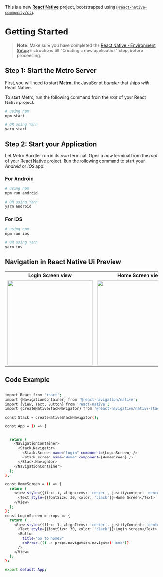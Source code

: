 This is a new [**React Native**](https://reactnative.dev) project, bootstrapped using [`@react-native-community/cli`](https://github.com/react-native-community/cli).

# Getting Started

> **Note**: Make sure you have completed the [React Native - Environment Setup](https://reactnative.dev/docs/environment-setup) instructions till "Creating a new application" step, before proceeding.

## Step 1: Start the Metro Server

First, you will need to start **Metro**, the JavaScript _bundler_ that ships _with_ React Native.

To start Metro, run the following command from the _root_ of your React Native project:

```bash
# using npm
npm start

# OR using Yarn
yarn start
```

## Step 2: Start your Application

Let Metro Bundler run in its _own_ terminal. Open a _new_ terminal from the _root_ of your React Native project. Run the following command to start your _Android_ or _iOS_ app:

### For Android

```bash
# using npm
npm run android

# OR using Yarn
yarn android
```

### For iOS

```bash
# using npm
npm run ios

# OR using Yarn
yarn ios
```

## Navigation in React Native Ui Preview

<table>
  
  
<tr>                    
   
   <th>Login Screen view</th>
   <th>Home Screen view</th>

  
</tr>
  
  
  
  
<tr>
  
<td>

<img src="https://github.com/mdsomad/React_Native_Components/assets/103892160/ded6ad86-62de-404d-8dfd-34d7580a6d00" width="280"/>

</td>
<td>

<img src="https://github.com/mdsomad/React_Native_Components/assets/103892160/348fc1eb-967e-44b6-9f13-39401fc3f30d" width="280"/>

</td>



</table>


## Code Example

```bash

import React from 'react';
import {NavigationContainer} from '@react-navigation/native';
import {View, Text, Button} from 'react-native';
import {createNativeStackNavigator} from '@react-navigation/native-stack';

const Stack = createNativeStackNavigator();

const App = () => {


  return (
    <NavigationContainer>
      <Stack.Navigator>
        <Stack.Screen name="login" component={LoginScreen} />
        <Stack.Screen name="Home" component={HomeScreen} />
      </Stack.Navigator>
    </NavigationContainer>
  );
};

const HomeScreen = () => {
  return (
    <View style={{flex: 1, alignItems: 'center', justifyContent: 'center'}}>
      <Text style={{fontSize: 30, color: 'black'}}>Home Screen</Text>
    </View>
  );
};
const LoginScreen = props => {
  return (
    <View style={{flex: 1, alignItems: 'center', justifyContent: 'center'}}>
      <Text style={{fontSize: 30, color: 'black'}}>Login Screen</Text>
      <Button
        title="Go to homeS"
        onPress={() => props.navigation.navigate('Home')}
      />
    </View>
  );
};

export default App;


```

